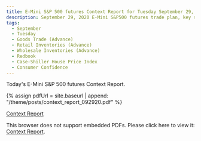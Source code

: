 ```yaml
---
title: E-Mini S&P 500 futures Context Report for Tuesday September 29, 2020
description: September 29, 2020 E-Mini S&P500 futures trade plan, key support and resistance zones, and volatility analysis.
tags:
  - September
  - Tuesday
  - Goods Trade (Advance) 
  - Retail Inventories (Advance) 
  - Wholesale Inventories (Advance) 
  - Redbook 
  - Case-Shiller House Price Index 
  - Consumer Confidence 
---
```


Today's E-Mini S&P 500 futures Context Report.

{% assign pdfUrl = site.baseurl | append: "/theme/posts/context_report_092920.pdf" %}

<a href="{{pdfUrl}}">Context Report</a>

<object data="{{pdfUrl}}" type="application/pdf" width="700px" height="700px">
    <p>This browser does not support embedded PDFs. Please click here to view it: <a href="{{pdfUrl}}">Context Report</a>.</p>
</object>

